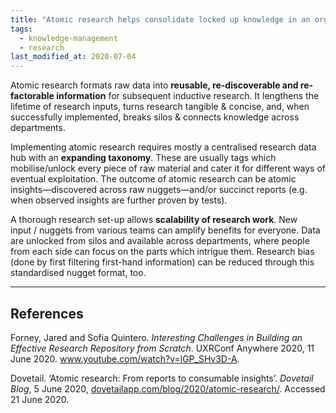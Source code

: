 ```yaml
---
title: "Atomic research helps consolidate locked up knowledge in an organisation"
tags:
  - knowledge-management
  - research
last_modified_at: 2020-07-04
---
```


Atomic research formats raw data into **reusable, re-discoverable and re-factorable information** for subsequent inductive research. It lengthens the lifetime of research inputs, turns research tangible & concise, and, when successfully implemented, breaks silos & connects knowledge across departments.

Implementing atomic research requires mostly a centralised research data hub with an **expanding taxonomy**. These are usually tags which mobilise/unlock every piece of raw material and cater it for different ways of eventual exploitation. The outcome of atomic research can be atomic insights—discovered across raw nuggets—and/or succinct reports (e.g. when observed insights are further proven by tests).

A thorough research set-up allows **scalability of research work**. New input / nuggets from various teams can amplify benefits for everyone. Data are unlocked from silos and available across departments, where people from each side can focus on the parts which intrigue them. Research bias (done by first filtering first-hand information) can be reduced through this standardised nugget format, too.

* * *

## References
Forney, Jared and Sofia Quintero. _Interesting Challenges in Building an Effective Research Repository from Scratch_. UXRConf Anywhere 2020, 11 June 2020. www.youtube.com/watch?v=lGP_SHv3D-A.

Dovetail. ‘Atomic research: From reports to consumable insights’. _Dovetail Blog_, 5 June 2020, [dovetailapp.com/blog/2020/atomic-research/](https://dovetailapp.com/blog/2020/atomic-research/). Accessed 21 June 2020.